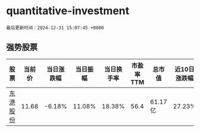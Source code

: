 # quantitative-investment

`最后更新时间：2024-12-31 15:07:45 +0800`

## 强势股票

|股票|当前价|当日涨跌幅|当日振幅|当日换手率|市盈率TTM|总市值|近10日涨跌幅|
|----|----|----|----|----|----|----|----|
|[东港股份](https://xueqiu.com/S/SZ002117)|11.68|-6.18%|11.08%|18.38%|56.4|61.17亿|27.23%|
